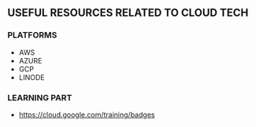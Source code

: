 
## USEFUL RESOURCES RELATED TO CLOUD TECH


### PLATFORMS
* AWS
* AZURE
* GCP
* LINODE


### LEARNING PART
* https://cloud.google.com/training/badges




